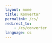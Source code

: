 ```yaml
---
layout: none
title: Konvertor
permalink: /cs/
redirect_to: 
    - /cs/converter
language: cs
---
```

